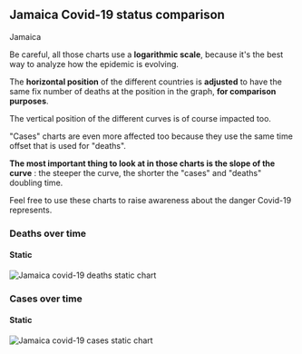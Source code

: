 ## Jamaica Covid-19 status comparison 

Jamaica



Be careful, all those charts use a **logarithmic scale**, because it's the best way to analyze how the epidemic is evolving.
 
The **horizontal position** of the different countries is **adjusted** to have the same fix number of deaths at the position in the graph, **for comparison purposes**.

The vertical position of the different curves is of course impacted too.

"Cases" charts are even more affected too because they use the same time offset that is used for "deaths".

**The most important thing to look at in those charts is the slope of the curve** : the steeper the curve, the shorter the "cases" and "deaths" doubling time.

Feel free to use these charts to raise awareness about the danger Covid-19 represents. 


 
### Deaths over time
 
#### Static
![Jamaica covid-19 deaths static chart](https://raw.githubusercontent.com/madlag/coronavirus_study/master/notebooks/graphs/2020-03-31/countries/Jamaica/2020-03-31_Jamaica_deaths.png "Jamaica covid-19 deaths static chart")   

 
### Cases over time
 
#### Static
![Jamaica covid-19 cases static chart](https://raw.githubusercontent.com/madlag/coronavirus_study/master/notebooks/graphs/2020-03-31/countries/Jamaica/2020-03-31_Jamaica_cases.png "Jamaica covid-19 cases static chart")   

